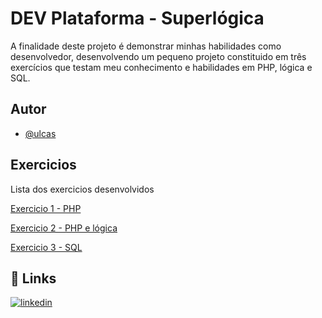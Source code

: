 
# DEV Plataforma - Superlógica

A finalidade deste projeto é demonstrar minhas habilidades como desenvolvedor, desenvolvendo um pequeno projeto constituido em três exercícios que testam meu conhecimento e habilidades em PHP, lógica e SQL.



## Autor

- [@ulcas](https://www.github.com/ulcas)


## Exercicios

Lista dos exercicios desenvolvidos

[Exercicio 1 - PHP](https://github.com/ulcas/dev-superlogica/tree/master/exercicio-1/test-dev-superlogica)

[Exercicio 2 - PHP e lógica](https://github.com/ulcas/dev-superlogica/tree/master/exercicio-2)

[Exercicio 3 - SQL](https://github.com/ulcas/dev-superlogica/tree/master/exercicio-3)


## 🔗 Links
[![linkedin](https://img.shields.io/badge/linkedin-0A66C2?style=for-the-badge&logo=linkedin&logoColor=white)](https://www.linkedin.com/in/ulcas/)
